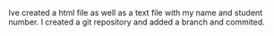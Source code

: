 Ive created a html file as well as a text file with my name and student number. 
I created a git repository and added a branch and commited.